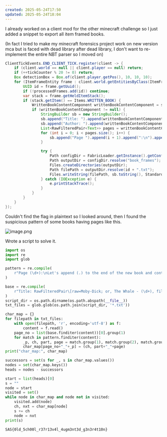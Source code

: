 ```yaml
---
created: 2025-05-24T17:50
updated: 2025-05-24T18:04
---
```


I already worked on a client mod for the other minecraft challenge so I just added a snippet to export all item framed books.

(In fact I tried to make my minecraft forensics project work on new version mca but is faced with dead library after dead library, I don't want to re-implement the entire NBT parser so I moved on)

```java
ClientTickEvents.END_CLIENT_TICK.register(client -> {
	if (client.world == null || client.player == null) return;
	if (++tickCounter % 20 != 0) return;
	Box detectionBox = Box.of(client.player.getPos(), 10, 10, 10);
	for (ItemFrameEntity frame : client.world.getEntitiesByClass(ItemFrameEntity.class, detectionBox, e -> true)) {
		UUID id = frame.getUuid();
		if (!processedFrames.add(id)) continue;
		var stack = frame.getHeldItemStack();
		if (stack.getItem() == Items.WRITTEN_BOOK) {
			WrittenBookContentComponent writtenBookContentComponent = stack.get(DataComponentTypes.WRITTEN_BOOK_CONTENT);
			if (writtenBookContentComponent != null) {
				StringBuilder sb = new StringBuilder();
				sb.append("Title: ").append(writtenBookContentComponent.title()).append("\n");
				sb.append("Author: ").append(writtenBookContentComponent.author()).append("\n\n");
				List<RawFilteredPair<Text>> pages = writtenBookContentComponent.pages();
				for (int i = 0; i < pages.size(); i++) {
					sb.append("Page ").append(i + 1).append(":\n").append(pages.get(i).raw().getLiteralString()).append("\n\n");
				}

				try {
					Path configDir = FabricLoader.getInstance().getConfigDir();
					Path outputDir = configDir.resolve("book_frames");
					Files.createDirectories(outputDir);
					Path filePath = outputDir.resolve(id + ".txt");
					Files.writeString(filePath, sb.toString(), StandardCharsets.UTF_8, StandardOpenOption.CREATE, StandardOpenOption.TRUNCATE_EXISTING);
				} catch (IOException e) {
					e.printStackTrace();
				}
			}
		}
	}
});
```

Couldn't find the flag in plaintext so I looked around, then I found the suspicious pattern of some books having pages like this.

![image.png](https://res.cloudinary.com/kumonochisanaka/image/upload/v1748123456/2025/05/19eaf8603b98dba32f758417cec54614.png)

Wrote a script to solve it.

```python
import os
import re
import glob

pattern = re.compile(
    r"Page (\d+):\nLet's append (.) to the end of the new book and continue reading part (\d+) on page (\d+)"
)

base = re.compile(
    r"Title: RawFilteredPair\[raw=Moby-Dick; or, The Whale - (\d+), filtered=Optional.empty\]"
)
script_dir = os.path.dirname(os.path.abspath(__file__))
txt_files = glob.glob(os.path.join(script_dir, '*.txt'))

char_map = {}
for filepath in txt_files:
    with open(filepath, 'r', encoding='utf-8') as f:
        content = f.read()
    page_no = list(base.finditer(content))[0].group(1)
    for match in pattern.finditer(content):
        _p, ch, part, page = match.group(1), match.group(2), match.group(3), match.group(4)
        char_map[page_no+"_"+_p] = (ch, part+"_"+page)
print("char_map:", char_map)

successors = set(s for _, s in char_map.values())
nodes = set(char_map.keys())
heads = nodes - successors

start = list(heads)[0]
s = ""
node = start
visited = set()
while node in char_map and node not in visited:
    visited.add(node)
    ch, nxt = char_map[node]
    s += ch
    node = nxt
print(s)
```

```flag
SAS{0ld_5ch00l_r37r13v4l_4ugm3nt3d_g3n3r4t10n}
```
